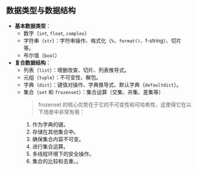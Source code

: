 ## **数据类型与数据结构**

- **基本数据类型**：
  - 数字（`int`, `float`, `complex`）
  - 字符串（`str`）：字符串操作、格式化（`%`、`format()`、f-string）、切片等。
  - 布尔值（`bool`）
- **复合数据结构**：
  - 列表（`list`）：增删改查、切片、列表推导式。
  - 元组（`tuple`）：不可变性、解包。
  - 字典（`dict`）：键值对操作、字典推导式、默认字典（`defaultdict`）。
  - 集合（`set` 和 `frozenset`）：集合运算（交集、并集、差集等）
    >frozenset 的核心优势在于它的不可变性和可哈希性，这使得它在以下场景中非常有用：
    1. 作为字典的键。
    2. 存储在其他集合中。
    3. 确保集合内容不可变。
    4. 进行集合运算。
    5. 多线程环境下的安全操作。
    6. 集合的比较和去重。。